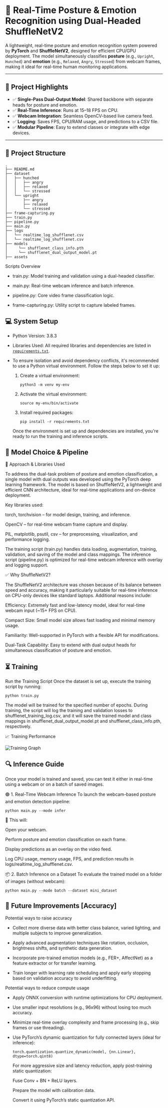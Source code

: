 # 🎯 Real-Time Posture & Emotion Recognition using Dual-Headed ShuffleNetV2

A lightweight, real-time posture and emotion recognition system powered by **PyTorch** and **ShuffleNetV2**, designed for efficient CPU/GPU deployment. The model simultaneously classifies **posture** (e.g., `Upright`, `Hunched`) and **emotion** (e.g., `Relaxed`, `Angry`, `Stressed`) from webcam frames, making it ideal for real-time human monitoring applications.

---

## 📌 Project Highlights

- ✅ **Single-Pass Dual-Output Model**: Shared backbone with separate heads for posture and emotion.
- ✅ **Real-Time Inference**: Runs at 15–18 FPS on CPU.
- ✅ **Webcam Integration**: Seamless OpenCV-based live camera feed.
- ✅ **Logging**: Saves FPS, CPU/RAM usage, and predictions to a CSV file.
- ✅ **Modular Pipeline**: Easy to extend classes or integrate with edge devices.

---

## 📁 Project Structure

    .
    ├── README.md
    ├── dataset
    │   ├── hunched
    │   │   ├── angry
    │   │   ├── relaxed
    │   │   └── stressed
    │   └── upright
    │       ├── angry
    │       ├── relaxed
    │       └── stressed
    ├── frame-capturing.py
    ├── train.py
    ├── pipeline.py
    ├── main.py
    ├── logs
    │   └── realtime_log_shufflenet.csv
    │   └── realtime_log_shufflenet.csv
    ├── models
    │     └── shufflenet_class_info.pth
    │     └── shufflenet_dual_output_model.pt
    ├── assets

Scripts Overview

- train.py: Model training and validation using a dual-headed classifier.

- main.py: Real-time webcam inference and batch inference.

- pipeline.py: Core video frame classification logic.

- frame-capturing.py: Utility script to capture labeled frames.


## 💻 System Setup

- Python Version: 3.8.3
- Libraries Used:
All required libraries and dependencies are listed in [`requirements.txt`](requirements.txt).
- To ensure isolation and avoid dependency conflicts, it's recommended to use a Python virtual environment. Follow the steps below to set it up:
    1. Create a virtual environment:

        ```python3 -m venv my-env```
    2. Activate the virtual environment:

        ```source my-env/bin/activate```
    3. Install required packages:

        ```pip install -r requirements.txt```

    Once the environment is set up and dependencies are installed, you're ready to run the training and inference scripts.


## 🧠 Model Choice & Pipeline

🧩 Approach & Libraries Used

To address the dual-task problem of posture and emotion classification, a single model with dual outputs was developed using the PyTorch deep learning framework. The model is based on ShuffleNetV2, a lightweight and efficient CNN architecture, ideal for real-time applications and on-device deployment.

Key libraries used:

torch, torchvision – for model design, training, and inference.

OpenCV – for real-time webcam frame capture and display.

PIL, matplotlib, psutil, csv – for preprocessing, visualization, and performance logging.

The training script (train.py) handles data loading, augmentation, training, validation, and saving of the model and class mappings. The inference script (pipeline.py) is optimized for real-time webcam inference with overlay and logging support.

✅ Why ShuffleNetV2?

The ShuffleNetV2 architecture was chosen because of its balance between speed and accuracy, making it particularly suitable for real-time inference on CPU-only devices like standard laptops. Additional reasons include:

Efficiency: Extremely fast and low-latency model, ideal for real-time webcam input (~15+ FPS on CPU).

Compact Size: Small model size allows fast loading and minimal memory usage.

Familiarity: Well-supported in PyTorch with a flexible API for modifications.

Dual-Task Capability: Easy to extend with dual output heads for simultaneous classification of posture and emotion.

## ⏳ Training

Run the Training Script
Once the dataset is set up, execute the training script by running:

```python train.py```

The model will be trained for the specified number of epochs. During training, the script will log the training and validation losses to shufflenet_training_log.csv, and it will save the trained model and class mappings in shufflenet_dual_output_model.pt and shufflenet_class_info.pth, respectively.

📈 Training Performance

![Training Graph](assets/training_graph.png)

## 🔍 Inference Guide
Once your model is trained and saved, you can test it either in real-time using a webcam or on a batch of saved images.

🟢 1. Real-Time Webcam Inference
To launch the webcam-based posture and emotion detection pipeline:

```python main.py --mode infer```

🔹 This will:

Open your webcam.

Perform posture and emotion classification on each frame.

Display predictions as an overlay on the video feed.

Log CPU usage, memory usage, FPS, and prediction results in logs/realtime_log_shufflenet.csv.

📦 2. Batch Inference on a Dataset
To evaluate the trained model on a folder of images (without webcam):

```python main.py --mode batch --dataset mini_dataset```

## 🚀 Future Improvements [Accuracy]

Potential ways to raise accuracy

- Collect more diverse data with better class balance, varied lighting, and multiple subjects to improve generalization.

- Apply advanced augmentation techniques like rotation, occlusion, brightness shifts, and synthetic data generation.

- Incorporate pre-trained emotion models (e.g., FER+, AffectNet) as a feature extractor or for transfer learning.

- Train longer with learning rate scheduling and apply early stopping based on validation accuracy to avoid underfitting.

Potential ways to reduce compute usage

- Apply ONNX conversion with runtime optimizations for CPU deployment.

- Use smaller input resolutions (e.g., 96x96) without losing too much accuracy.

- Minimize real-time overlay complexity and frame processing (e.g., skip frames or use threading).

- Use PyTorch’s dynamic quantization for fully connected layers (ideal for inference):

    ```torch.quantization.quantize_dynamic(model, {nn.Linear}, dtype=torch.qint8)```

    For more aggressive size and latency reduction, apply post-training static quantization:

    Fuse Conv + BN + ReLU layers.

    Prepare the model with calibration data.

    Convert it using PyTorch’s static quantization API.
